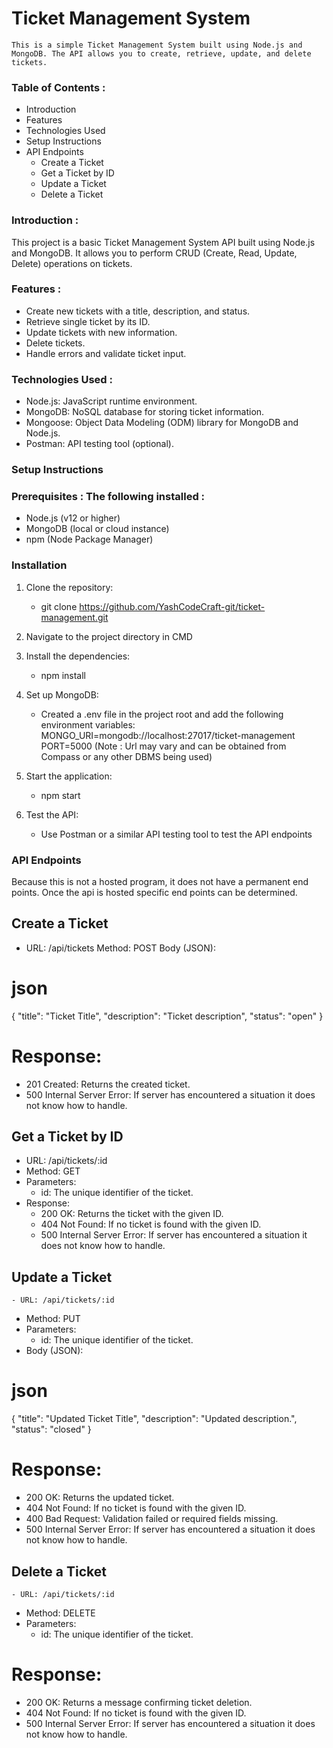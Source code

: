 # Ticket Management System

    This is a simple Ticket Management System built using Node.js and MongoDB. The API allows you to create, retrieve, update, and delete tickets.

### Table of Contents :

- Introduction
- Features
- Technologies Used
- Setup Instructions
- API Endpoints
   - Create a Ticket
   - Get a Ticket by ID
   - Update a Ticket
   - Delete a Ticket
  

### Introduction :

This project is a basic Ticket Management System API built using Node.js and MongoDB. It allows you to perform CRUD (Create, Read, Update, Delete) operations on tickets.

### Features :

- Create new tickets with a title, description, and status.
- Retrieve single ticket by its ID.
- Update tickets with new information.
- Delete tickets.
- Handle errors and validate ticket input.

### Technologies Used :

- Node.js: JavaScript runtime environment.
- MongoDB: NoSQL database for storing ticket information.
- Mongoose: Object Data Modeling (ODM) library for MongoDB and Node.js.
- Postman: API testing tool (optional).

### Setup Instructions

### Prerequisites : The following installed :

- Node.js (v12 or higher)
- MongoDB (local or cloud instance)
- npm (Node Package Manager)

### Installation

1) Clone the repository: 
    - git clone https://github.com/YashCodeCraft-git/ticket-management.git

2) Navigate to the project directory in CMD

3) Install the dependencies: 
    - npm install

4) Set up MongoDB:
    - Created a .env file in the project root and add the following environment variables: 
      MONGO_URI=mongodb://localhost:27017/ticket-management
      PORT=5000
      (Note : Url may vary and can be obtained from Compass or any other DBMS being used)
 
5) Start the application:
    - npm start

6) Test the API: 
    - Use Postman or a similar API testing tool to test the API endpoints 

### API Endpoints 

Because this is not a hosted program, it does not have a permanent end points. Once the api is hosted specific end points can be determined.

## Create a Ticket 

- URL: /api/tickets
Method: POST
Body (JSON):
# json
{
  "title": "Ticket Title",
  "description": "Ticket description",
  "status": "open"
}
# Response:
- 201 Created: Returns the created ticket.
- 500 Internal Server Error: If server has encountered a situation it does not know how to handle.

## Get a Ticket by ID
- URL: /api/tickets/:id
- Method: GET
- Parameters:
    - id: The unique identifier of the ticket.
- Response:
    - 200 OK: Returns the ticket with the given ID.
    - 404 Not Found: If no ticket is found with the given ID.
    - 500 Internal Server Error: If server has encountered a situation it does not know how to handle.

## Update a Ticket

    - URL: /api/tickets/:id
- Method: PUT
- Parameters:
    - id: The unique identifier of the ticket.
- Body (JSON):
# json
{
  "title": "Updated Ticket Title",
  "description": "Updated description.",
  "status": "closed"
}
# Response:

- 200 OK: Returns the updated ticket.
- 404 Not Found: If no ticket is found with the given ID.
- 400 Bad Request: Validation failed or required fields missing.
- 500 Internal Server Error: If server has encountered a situation it does not know how to handle.

##  Delete a Ticket

    - URL: /api/tickets/:id
- Method: DELETE
- Parameters:
    - id: The unique identifier of the ticket.

# Response:

- 200 OK: Returns a message confirming ticket deletion.
- 404 Not Found: If no ticket is found with the given ID.
- 500 Internal Server Error: If server has encountered a situation it does not know how to handle.
